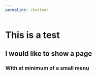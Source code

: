 ```yaml
---
permalink: /button/
---
```

# This is a test
## I would like to show a page
### With at minimum of a small menu
